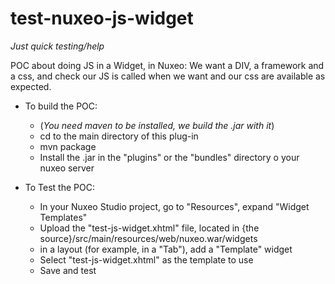 test-nuxeo-js-widget
====================
_Just quick testing/help_

POC about doing JS in a Widget, in Nuxeo: We want a DIV, a framework and a css, and check our JS is called when we want and our css are available as expected.


* To build the POC:
	* (_You need maven to be installed, we build the .jar with it_)
	* cd to the main directory of this plug-in
	* mvn package
	* Install the .jar in the "plugins" or the "bundles" directory o your nuxeo server


* To Test the POC:
	* In your Nuxeo Studio project, go to "Resources", expand "Widget Templates"
	* Upload the "test-js-widget.xhtml" file, located in {the source}/src/main/resources/web/nuxeo.war/widgets
	* in a layout (for example, in a "Tab"), add a "Template" widget
	* Select "test-js-widget.xhtml" as the template to use
	* Save and test


